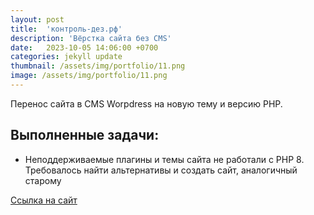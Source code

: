 ```yaml
---
layout: post
title:  'контроль-дез.рф'
description: 'Вёрстка сайта без CMS'
date:   2023-10-05 14:06:00 +0700
categories: jekyll update
thumbnail: /assets/img/portfolio/11.png
image: /assets/img/portfolio/11.png
---
```

Перенос сайта в CMS Worpdress на новую тему и версию PHP.

## Выполненные задачи:
- Неподдерживаемые плагины и темы сайта не работали с PHP 8. Требовалось найти альтернативы и создать сайт, аналогичный старому

<a href="https://petersburgtravel.com/" target="_blank">Ссылка на сайт</a>
